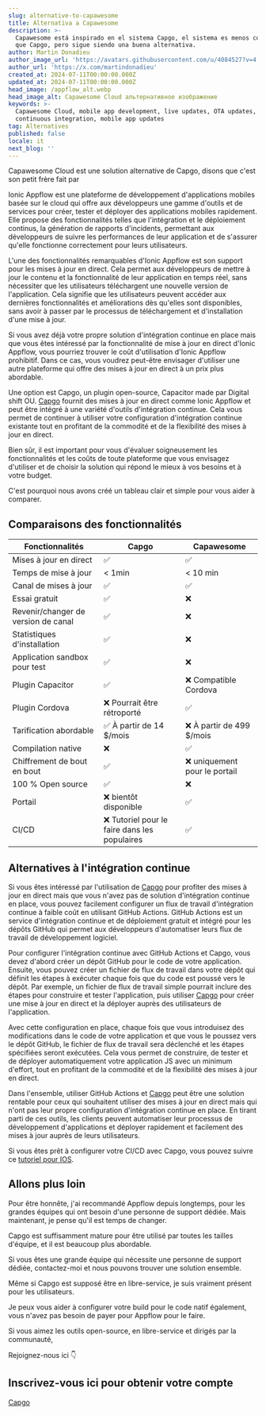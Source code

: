 ```yaml
---
slug: alternative-to-capawesome
title: Alternativa a Capawesome
description: >-
  Capawesome está inspirado en el sistema Capgo, el sistema es menos completo
  que Capgo, pero sigue siendo una buena alternativa.
author: Martin Donadieu
author_image_url: 'https://avatars.githubusercontent.com/u/4084527?v=4'
author_url: 'https://x.com/martindonadieu'
created_at: 2024-07-11T00:00:00.000Z
updated_at: 2024-07-11T00:00:00.000Z
head_image: /appflow_alt.webp
head_image_alt: Capawesome Cloud альтернативное изображение
keywords: >-
  Capawesome Cloud, mobile app development, live updates, OTA updates,
  continuous integration, mobile app updates
tag: Alternatives
published: false
locale: it
next_blog: ''
---
```

Capawesome Cloud est une solution alternative de Capgo, disons que c'est son petit frère fait par

Ionic Appflow est une plateforme de développement d'applications mobiles basée sur le cloud qui offre aux développeurs une gamme d'outils et de services pour créer, tester et déployer des applications mobiles rapidement. Elle propose des fonctionnalités telles que l'intégration et le déploiement continus, la génération de rapports d'incidents, permettant aux développeurs de suivre les performances de leur application et de s'assurer qu'elle fonctionne correctement pour leurs utilisateurs.

L'une des fonctionnalités remarquables d'Ionic Appflow est son support pour les mises à jour en direct. Cela permet aux développeurs de mettre à jour le contenu et la fonctionnalité de leur application en temps réel, sans nécessiter que les utilisateurs téléchargent une nouvelle version de l'application. Cela signifie que les utilisateurs peuvent accéder aux dernières fonctionnalités et améliorations dès qu'elles sont disponibles, sans avoir à passer par le processus de téléchargement et d'installation d'une mise à jour.

Si vous avez déjà votre propre solution d'intégration continue en place mais que vous êtes intéressé par la fonctionnalité de mise à jour en direct d'Ionic Appflow, vous pourriez trouver le coût d'utilisation d'Ionic Appflow prohibitif. Dans ce cas, vous voudrez peut-être envisager d'utiliser une autre plateforme qui offre des mises à jour en direct à un prix plus abordable.

Une option est Capgo, un plugin open-source, Capacitor made par Digital shift OU. [Capgo](/register/) fournit des mises à jour en direct comme Ionic Appflow et peut être intégré à une variété d'outils d'intégration continue. Cela vous permet de continuer à utiliser votre configuration d'intégration continue existante tout en profitant de la commodité et de la flexibilité des mises à jour en direct.

Bien sûr, il est important pour vous d'évaluer soigneusement les fonctionnalités et les coûts de toute plateforme que vous envisagez d'utiliser et de choisir la solution qui répond le mieux à vos besoins et à votre budget.

C'est pourquoi nous avons créé un tableau clair et simple pour vous aider à comparer.

## Comparaisons des fonctionnalités

| Fonctionnalités | Capgo | Capawesome |
| --- | --- | --- |
| Mises à jour en direct | ✅ | ✅ |
| Temps de mise à jour | < 1min | < 10 min |
| Canal de mises à jour | ✅ | ✅ |
| Essai gratuit | ✅ | ❌ |
| Revenir/changer de version de canal | ✅ | ❌ |
| Statistiques d'installation | ✅ | ❌ |
| Application sandbox pour test | ✅ | ❌ |
| Plugin Capacitor | ✅ | ❌ Compatible Cordova |
| Plugin Cordova | ❌ Pourrait être rétroporté | ✅ |
| Tarification abordable | ✅ À partir de 14 $/mois | ❌ À partir de 499 $/mois |
| Compilation native | ❌ | ✅ |
| Chiffrement de bout en bout | ✅ | ❌ uniquement pour le portail |
| 100 % Open source | ✅ | ❌ |
| Portail | ❌ bientôt disponible | ✅ |
| CI/CD | ❌ Tutoriel pour le faire dans les populaires | ✅ |

## Alternatives à l'intégration continue

Si vous êtes intéressé par l'utilisation de [Capgo](https://capgo.app/pricing/) pour profiter des mises à jour en direct mais que vous n'avez pas de solution d'intégration continue en place, vous pouvez facilement configurer un flux de travail d'intégration continue à faible coût en utilisant GitHub Actions. GitHub Actions est un service d'intégration continue et de déploiement gratuit et intégré pour les dépôts GitHub qui permet aux développeurs d'automatiser leurs flux de travail de développement logiciel.

Pour configurer l'intégration continue avec GitHub Actions et Capgo, vous devez d'abord créer un dépôt GitHub pour le code de votre application. Ensuite, vous pouvez créer un fichier de flux de travail dans votre dépôt qui définit les étapes à exécuter chaque fois que du code est poussé vers le dépôt. Par exemple, un fichier de flux de travail simple pourrait inclure des étapes pour construire et tester l'application, puis utiliser [Capgo](/register/) pour créer une mise à jour en direct et la déployer auprès des utilisateurs de l'application.

Avec cette configuration en place, chaque fois que vous introduisez des modifications dans le code de votre application et que vous le poussez vers le dépôt GitHub, le fichier de flux de travail sera déclenché et les étapes spécifiées seront exécutées. Cela vous permet de construire, de tester et de déployer automatiquement votre application JS avec un minimum d'effort, tout en profitant de la commodité et de la flexibilité des mises à jour en direct.

Dans l'ensemble, utiliser GitHub Actions et [Capgo](/register/) peut être une solution rentable pour ceux qui souhaitent utiliser des mises à jour en direct mais qui n'ont pas leur propre configuration d'intégration continue en place. En tirant parti de ces outils, les clients peuvent automatiser leur processus de développement d'applications et déployer rapidement et facilement des mises à jour auprès de leurs utilisateurs.

Si vous êtes prêt à configurer votre CI/CD avec Capgo, vous pouvez suivre ce [tutoriel pour IOS](https://capgo.app/blog/automatic-capacitor-android-build-github-action/).

## Allons plus loin

Pour être honnête, j'ai recommandé Appflow depuis longtemps, pour les grandes équipes qui ont besoin d'une personne de support dédiée. Mais maintenant, je pense qu'il est temps de changer.

Capgo est suffisamment mature pour être utilisé par toutes les tailles d'équipe, et il est beaucoup plus abordable.

Si vous êtes une grande équipe qui nécessite une personne de support dédiée, contactez-moi et nous pouvons trouver une solution ensemble.

Même si Capgo est supposé être en libre-service, je suis vraiment présent pour les utilisateurs.

Je peux vous aider à configurer votre build pour le code natif également, vous n'avez pas besoin de payer pour Appflow pour le faire.

Si vous aimez les outils open-source, en libre-service et dirigés par la communauté,

Rejoignez-nous ici 👇

## Inscrivez-vous ici pour obtenir votre compte

[Capgo](/register/)
